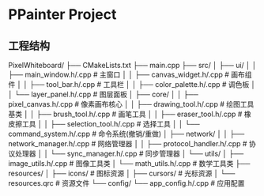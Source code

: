# PPainter Project

## 工程结构

PixelWhiteboard/
├── CMakeLists.txt
├── main.cpp
├── src/
│   ├── ui/
│   │   ├── main_window.h/.cpp           # 主窗口
│   │   ├── canvas_widget.h/.cpp         # 画布组件
│   │   ├── tool_bar.h/.cpp             # 工具栏
│   │   ├── color_palette.h/.cpp        # 调色板
│   │   └── layer_panel.h/.cpp          # 图层面板
│   ├── core/
│   │   ├── pixel_canvas.h/.cpp         # 像素画布核心
│   │   ├── drawing_tool.h/.cpp         # 绘图工具基类
│   │   ├── brush_tool.h/.cpp           # 画笔工具
│   │   ├── eraser_tool.h/.cpp          # 橡皮擦工具
│   │   ├── selection_tool.h/.cpp       # 选择工具
│   │   └── command_system.h/.cpp       # 命令系统(撤销/重做)
│   ├── network/
│   │   ├── network_manager.h/.cpp      # 网络管理器
│   │   ├── protocol_handler.h/.cpp     # 协议处理器
│   │   └── sync_manager.h/.cpp         # 同步管理器
│   └── utils/
│       ├── image_utils.h/.cpp          # 图像工具类
│       └── math_utils.h/.cpp           # 数学工具类
├── resources/
│   ├── icons/                          # 图标资源
│   ├── cursors/                        # 光标资源
│   └── resources.qrc                   # 资源文件
└── config/
    └── app_config.h/.cpp               # 应用配置
